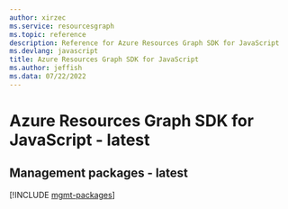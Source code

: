 ```yaml
---
author: xirzec
ms.service: resourcesgraph
ms.topic: reference
description: Reference for Azure Resources Graph SDK for JavaScript
ms.devlang: javascript
title: Azure Resources Graph SDK for JavaScript
ms.author: jeffish
ms.data: 07/22/2022
---
```

# Azure Resources Graph SDK for JavaScript - latest

## Management packages - latest
[!INCLUDE [mgmt-packages](resources-graph-mgmt-index.md)]